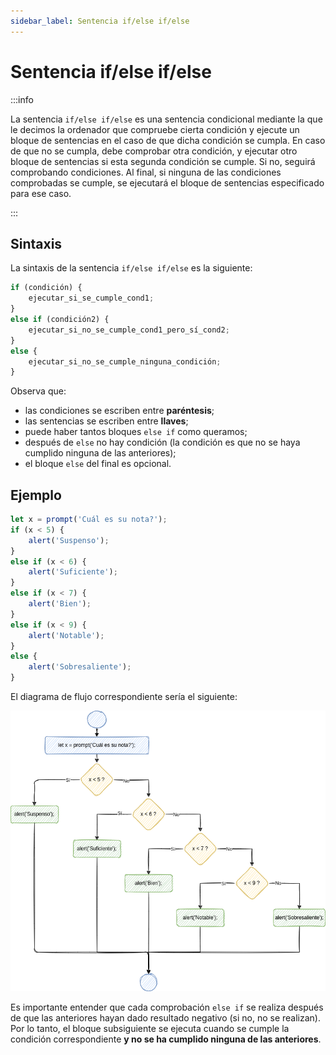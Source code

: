 ```yaml
---
sidebar_label: Sentencia if/else if/else
---
```

# Sentencia if/else if/else

:::info

La sentencia `if/else if/else` es una sentencia condicional mediante la que le decimos la ordenador que compruebe cierta condición y ejecute un bloque de sentencias en el caso de que dicha condición se cumpla. En caso de que no se cumpla, debe comprobar otra condición, y ejecutar otro bloque de sentencias si esta segunda condición se cumple. Si no, seguirá comprobando condiciones. Al final, si ninguna de las condiciones comprobadas se cumple, se ejecutará el bloque de sentencias especificado para ese caso.

:::


## Sintaxis

La sintaxis de la sentencia `if/else if/else` es la siguiente:

```javascript
if (condición) {
    ejecutar_si_se_cumple_cond1;
}
else if (condición2) {
    ejecutar_si_no_se_cumple_cond1_pero_sí_cond2;
}
else {
    ejecutar_si_no_se_cumple_ninguna_condición;
}
```

Observa que:

-   las condiciones se escriben entre **paréntesis**;
-   las sentencias se escriben entre **llaves**;
-   puede haber tantos bloques `else if` como queramos;
-   después de `else` no hay condición (la condición es que no se haya cumplido ninguna de las anteriores);
-   el bloque `else` del final es opcional.


## Ejemplo

```javascript
let x = prompt('Cuál es su nota?');
if (x < 5) {
    alert('Suspenso');
}
else if (x < 6) {
    alert('Suficiente');
}
else if (x < 7) {
    alert('Bien');
}
else if (x < 9) {
    alert('Notable');
}
else {
    alert('Sobresaliente');
}
```

El diagrama de flujo correspondiente sería el siguiente:

![img](../../static/img/if-else-if-sentence-example.drawio.png)

Es importante entender que cada comprobación `else if` se realiza después de que las anteriores hayan dado resultado negativo (si no, no se realizan). Por lo tanto, el bloque subsiguiente se ejecuta cuando se cumple la condición correspondiente **y no se ha cumplido ninguna de las anteriores**.
